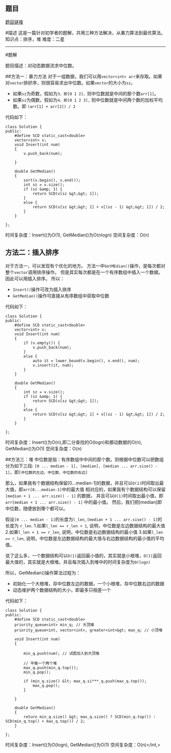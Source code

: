 ## 题目
[题目链接](https://www.nowcoder.com/practice/9be0172896bd43948f8a32fb954e1be1?tpId=295&tqId=23457&sourceUrl=/exam/oj&channenl=wgithub&fromPut=wgithub)

#描述
这是一篇针对初学者的题解，共用三种方法解决，从暴力算法到最优算法。
知识点：排序，堆
难度：二星

---
#题解

题目描述：对动态数据流求中位数。

##方法一：暴力方法
对于一组数据，我们可以用`vector<int> arr`来存取。如果对`vector`排好序，则很容易求出中位数。如果`vector`的大小为`sz`。
- 如果`sz`为奇数，假如为`3，即[0 1 2]，`则中位数就是中间的那个数`arr[1]`。
- 如果`sz`为偶数，假如为`4，即[0 1 2 3],` 则中位数就是中间两个数的加权平均数。即 `(arr[1] + arr[2]) / 2`

代码如下：
```
class Solution {
public:
	#define SCD static_cast<double>
	vector<int> v;
    void Insert(int num)
    {
    	v.push_back(num);
        
    }

    double GetMedian()
    { 
    	sort(v.begin(), v.end());
    	int sz = v.size();
    	if (sz &amp; 1) {
    		return SCD(v[sz &gt;&gt; 1]);
    	}
    	else {
    		return SCD(v[sz &gt;&gt; 1] + v[(sz - 1) &gt;&gt; 1]) / 2;
    	}
    }

};
```
时间复杂度：Insert()为O(1), GetMedian()为O(nlogn)
空间复杂度：O(n)

## 方法二：插入排序
对于方法一，可以发现有个优化的地方。
方法一中`GetMEdian()`操作，是每次都对整个`vector`调用排序操作。
但是其实每次都是在一个有序数组中插入一个数据。因此可以用插入排序。
所以：
- `Insert()`操作可改为插入排序
- `GetMedian()`操作可直接从有序数组中获取中位数

代码如下：
```
class Solution {
public:
	#define SCD static_cast<double>
	vector<int> v;
    void Insert(int num)
    {
        if (v.empty()) {
        	v.push_back(num);
        }
        else {
        	auto it = lower_bound(v.begin(), v.end(), num);
        	v.insert(it, num);
        }
    }

    double GetMedian()
    { 
    	int sz = v.size();
    	if (sz &amp; 1) {
    		return SCD(v[sz &gt;&gt; 1]);
    	}
    	else {
    		return SCD(v[sz &gt;&gt; 1] + v[(sz - 1) &gt;&gt; 1]) / 2;
    	}
    }

};
```

时间复杂度：Insert()为O(n),即二分查找的O(logn)和挪动数据的O(n), GetMedian()为O(1)
空间复杂度：O(n)

##方法三：堆
中位数是指：有序数组中中间的那个数。则根据中位数可以把数组分为如下三段:
`[0 ... median - 1], [median], [median ... arr.size() - 1]`，即`[中位数的左边，中位数，中位数的右边]`

那么，如果我有个数据结构保留[0...median-1]的数据，并且可以`O(1)`时间取出最大值，即`arr[0...median-1]`中的最大值
相对应的，如果我有个数据结构可以保留`[median + 1 ... arr.size() - 1]` 的数据， 并且可以`O(1)`时间取出最小值，即
`arr[median + 1 ... arr.size() - 1]` 中的最小值。
然后，我们把[median]即中位数，随便放到哪个都可以。

假设`[0 ... median - 1]`的长度为`l_len`, `[median + 1 ... arr.sise() - 1]`的长度为 `r_len`.
1.如果`l_len == r_len + 1`, 说明，中位数是左边数据结构的最大值
2.如果`l_len + 1 == r_len`, 说明，中位数是右边数据结构的最小值
3.如果`l_len == r_len`, 说明，中位数是左边数据结构的最大值与右边数据结构的最小值的平均值。

说了这么多，一个数据结构可以`O(1)`返回最小值的，其实就是小根堆，`O(1)`返回最大值的，其实就是大根堆。并且每次插入到堆中的时间复杂度为`O(logn)`

所以，GetMedian()操作算法过程为：
  - 初始化一个大根堆，存中位数左边的数据，一个小根堆，存中位数右边的数据
  - 动态维护两个数据结构的大小，即最多只相差一个

代码如下：
```
class Solution {
public:
	#define SCD static_cast<double>
	priority_queue<int> min_q; // 大顶推
	priority_queue<int, vector<int>, greater<int>&gt; max_q; // 小顶堆
	
    void Insert(int num)
    {

    	min_q.push(num); // 试图加入到大顶推

        // 平衡一个两个堆
    	max_q.push(min_q.top()); 
    	min_q.pop();

    	if (min_q.size() &lt; max_q.si***_q.push(max_q.top());
    		max_q.pop();
    	}
        
    }

    double GetMedian()
    { 
    	return min_q.size() &gt; max_q.size() ? SCD(min_q.top()) : SCD(min_q.top() + max_q.top()) / 2;
    }

};
```

时间复杂度：Insert()为O(logn), GetMedian()为O(1)
空间复杂度：O(n)</int></int,></int></double></int></double></int></double></int>